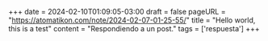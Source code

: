 +++
date = 2024-02-10T01:09:05-03:00
draft = false
pageURL = "https://atomatikon.com/note/2024-02-07-01-25-55/"
title = "Hello world, this is a test"
content = "Respondiendo a un post."
tags = ['respuesta']
+++
